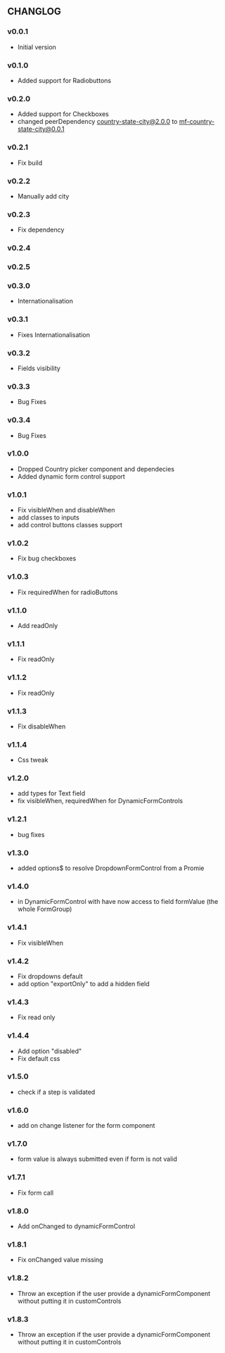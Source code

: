 ## CHANGLOG

### v0.0.1

- Initial version

### v0.1.0

- Added support for Radiobuttons

### v0.2.0

- Added support for Checkboxes
- changed peerDependency country-state-city@2.0.0 to mf-country-state-city@0.0.1

### v0.2.1

- Fix build

### v0.2.2

- Manually add city

### v0.2.3

- Fix dependency

### v0.2.4

### v0.2.5

### v0.3.0

- Internationalisation

### v0.3.1

- Fixes Internationalisation

### v0.3.2

- Fields visibility

### v0.3.3

- Bug Fixes

### v0.3.4

- Bug Fixes

### v1.0.0

- Dropped Country picker component and dependecies
- Added dynamic form control support

### v1.0.1
- Fix visibleWhen and disableWhen
- add classes to inputs
- add control buttons classes support

### v1.0.2
- Fix bug checkboxes

### v1.0.3
- Fix requiredWhen for radioButtons

### v1.1.0
- Add readOnly

### v1.1.1
- Fix readOnly

### v1.1.2
- Fix readOnly

### v1.1.3
- Fix disableWhen

### v1.1.4
- Css tweak

### v1.2.0
- add types for Text field
- fix visibleWhen, requiredWhen for DynamicFormControls

### v1.2.1
- bug fixes

### v1.3.0
- added options$ to resolve DropdownFormControl from a Promie

### v1.4.0
- in DynamicFormControl with have now access to field formValue (the whole FormGroup)

### v1.4.1
- Fix visibleWhen

### v1.4.2
- Fix dropdowns default
- add option "exportOnly" to add a hidden field

### v1.4.3
- Fix read only

### v1.4.4
- Add option "disabled"
- Fix default css

### v1.5.0
- check if a step is validated

### v1.6.0
- add on change listener for the form component

### v1.7.0
- form value is always submitted even if form is not valid

### v1.7.1
- Fix form call

### v1.8.0
- Add onChanged to dynamicFormControl

### v1.8.1
- Fix onChanged value missing

### v1.8.2
- Throw an exception if the user provide a dynamicFormComponent without putting it in customControls

### v1.8.3
- Throw an exception if the user provide a dynamicFormComponent without putting it in customControls

